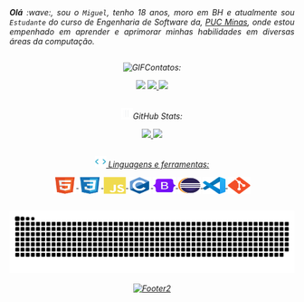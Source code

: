 <!--Sobre-->
<div align="center">
<div>
<div align="justify">
<i><b>Olá</b> :wave:, sou o <code>Miguel</code>, tenho 18 anos, moro em BH e atualmente sou <code>Estudante</code> do curso de Engenharia de Software da, <a href="https://www.pucminas.br/" target="_blank">PUC Minas</a>, onde estou empenhado em aprender e aprimorar minhas habilidades em diversas áreas da computação.
</div>

<!--Redes-->
##
<img height="20" alt="GIF" src="https://media3.giphy.com/media/U6eQLOGfn9JrvidMWF/giphy.gif"/>Contatos:

<div>
    <a href="https://www.instagram.com/miguelmello2/" target="_blank"><img loading="lazy" src="https://img.shields.io/badge/-Instagram-%23E4405F?style=for-the-badge&logo=instagram&logoColor=white" target="_blank"></a>
    <a href="https://www.linkedin.com/in/miguel-mello-3357902b5/" target="_blank"><img loading="lazy" src="https://img.shields.io/badge/-LinkedIn-%230077B5?style=for-the-badge&logo=linkedin&logoColor=white"target="_blank"</a>
    <a href="mailto:miguelmellommc@gmail.com"><img loading="lazy" src="https://img.shields.io/badge/Gmail-D14836?style=for-the-badge&logo=gmail&logoColor=white" target="_blank"></a>
</div>

<!--GitHub Stats-->
##
<img height="20" alt="GIF" src="https://github.com/miguelmello2/miguelmello2/blob/main/img/graphic.gif?raw=true"/>GitHub Stats:

<div>
    <a href="!">
    <img height="180em" src="https://github-readme-stats.vercel.app/api?username=miguelmello2&show_icons=true&theme=dark" >
    <img height="180em" src="https://github-readme-stats.vercel.app/api/top-langs/?username=miguelmello2&layout=compact&theme=dark" >
</div>

  
##
<img height="20" alt="GIF" src="https://github.com/miguelmello2/miguelmello2/blob/main/img/skills.gif?raw=true"/>&nbsp;Linguagens e ferramentas:

<img align="center" alt="" height="30" width="40" src="https://raw.githubusercontent.com/devicons/devicon/master/icons/html5/html5-original.svg">
<img align="center" alt="" height="30" width="40" src="https://raw.githubusercontent.com/devicons/devicon/master/icons/css3/css3-original.svg">
<img align="center" alt="" height="30" width="40" src="https://raw.githubusercontent.com/devicons/devicon/master/icons/javascript/javascript-plain.svg">
<img align="center" alt="" height="30" width="40" src="https://raw.githubusercontent.com/devicons/devicon/6910f0503efdd315c8f9b858234310c06e04d9c0/icons/c/c-original.svg">
<img align="center" alt="" height="30" width="40" src="https://raw.githubusercontent.com/devicons/devicon/6910f0503efdd315c8f9b858234310c06e04d9c0/icons/bootstrap/bootstrap-original.svg">
<img align="center" alt="" height="30" width="40" src="https://raw.githubusercontent.com/devicons/devicon/6910f0503efdd315c8f9b858234310c06e04d9c0/icons/eclipse/eclipse-original.svg">
<img align="center" alt="" height="30" width="40" src="https://raw.githubusercontent.com/devicons/devicon/6910f0503efdd315c8f9b858234310c06e04d9c0/icons/vscode/vscode-original.svg">
<img align="center" alt="" height="30" width="40" src="https://raw.githubusercontent.com/devicons/devicon/6910f0503efdd315c8f9b858234310c06e04d9c0/icons/git/git-original.svg">

##
![Snake animation](https://github.com/miguelmello2/miguelmello2/blob/output/github-contribution-grid-snake.svg)

<!--Rodapé-->
<div>
    <img align="center" alt="Footer2" src="https://capsule-render.vercel.app/api?type=waving&height=100&color=gray&section=footer"/>
</div>
